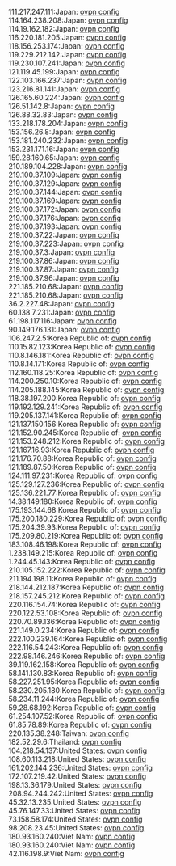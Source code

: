 111.217.247.111:Japan: [ovpn config](vpn/111_217_247_111.ovpn)  
114.164.238.208:Japan: [ovpn config](vpn/114_164_238_208.ovpn)  
114.19.162.182:Japan: [ovpn config](vpn/114_19_162_182.ovpn)  
116.220.181.205:Japan: [ovpn config](vpn/116_220_181_205.ovpn)  
118.156.253.174:Japan: [ovpn config](vpn/118_156_253_174.ovpn)  
119.229.212.142:Japan: [ovpn config](vpn/119_229_212_142.ovpn)  
119.230.107.241:Japan: [ovpn config](vpn/119_230_107_241.ovpn)  
121.119.45.199:Japan: [ovpn config](vpn/121_119_45_199.ovpn)  
122.103.166.237:Japan: [ovpn config](vpn/122_103_166_237.ovpn)  
123.216.81.141:Japan: [ovpn config](vpn/123_216_81_141.ovpn)  
126.165.60.224:Japan: [ovpn config](vpn/126_165_60_224.ovpn)  
126.51.142.8:Japan: [ovpn config](vpn/126_51_142_8.ovpn)  
126.88.32.83:Japan: [ovpn config](vpn/126_88_32_83.ovpn)  
133.218.178.204:Japan: [ovpn config](vpn/133_218_178_204.ovpn)  
153.156.26.8:Japan: [ovpn config](vpn/153_156_26_8.ovpn)  
153.181.240.232:Japan: [ovpn config](vpn/153_181_240_232.ovpn)  
153.231.171.16:Japan: [ovpn config](vpn/153_231_171_16.ovpn)  
159.28.160.65:Japan: [ovpn config](vpn/159_28_160_65.ovpn)  
210.189.104.228:Japan: [ovpn config](vpn/210_189_104_228.ovpn)  
219.100.37.109:Japan: [ovpn config](vpn/219_100_37_109.ovpn)  
219.100.37.129:Japan: [ovpn config](vpn/219_100_37_129.ovpn)  
219.100.37.144:Japan: [ovpn config](vpn/219_100_37_144.ovpn)  
219.100.37.169:Japan: [ovpn config](vpn/219_100_37_169.ovpn)  
219.100.37.172:Japan: [ovpn config](vpn/219_100_37_172.ovpn)  
219.100.37.176:Japan: [ovpn config](vpn/219_100_37_176.ovpn)  
219.100.37.193:Japan: [ovpn config](vpn/219_100_37_193.ovpn)  
219.100.37.22:Japan: [ovpn config](vpn/219_100_37_22.ovpn)  
219.100.37.223:Japan: [ovpn config](vpn/219_100_37_223.ovpn)  
219.100.37.3:Japan: [ovpn config](vpn/219_100_37_3.ovpn)  
219.100.37.86:Japan: [ovpn config](vpn/219_100_37_86.ovpn)  
219.100.37.87:Japan: [ovpn config](vpn/219_100_37_87.ovpn)  
219.100.37.96:Japan: [ovpn config](vpn/219_100_37_96.ovpn)  
221.185.210.68:Japan: [ovpn config](vpn/221_185_210_68.ovpn)  
221.185.210.68:Japan: [ovpn config](vpn/221_185_210_68.ovpn)  
36.2.227.48:Japan: [ovpn config](vpn/36_2_227_48.ovpn)  
60.138.7.231:Japan: [ovpn config](vpn/60_138_7_231.ovpn)  
61.198.117.116:Japan: [ovpn config](vpn/61_198_117_116.ovpn)  
90.149.176.131:Japan: [ovpn config](vpn/90_149_176_131.ovpn)  
106.247.2.5:Korea Republic of: [ovpn config](vpn/106_247_2_5.ovpn)  
110.15.82.123:Korea Republic of: [ovpn config](vpn/110_15_82_123.ovpn)  
110.8.146.181:Korea Republic of: [ovpn config](vpn/110_8_146_181.ovpn)  
110.8.14.171:Korea Republic of: [ovpn config](vpn/110_8_14_171.ovpn)  
112.160.118.25:Korea Republic of: [ovpn config](vpn/112_160_118_25.ovpn)  
114.200.250.10:Korea Republic of: [ovpn config](vpn/114_200_250_10.ovpn)  
114.205.188.145:Korea Republic of: [ovpn config](vpn/114_205_188_145.ovpn)  
118.38.197.200:Korea Republic of: [ovpn config](vpn/118_38_197_200.ovpn)  
119.192.129.241:Korea Republic of: [ovpn config](vpn/119_192_129_241.ovpn)  
119.205.137.141:Korea Republic of: [ovpn config](vpn/119_205_137_141.ovpn)  
121.137.150.156:Korea Republic of: [ovpn config](vpn/121_137_150_156.ovpn)  
121.152.90.245:Korea Republic of: [ovpn config](vpn/121_152_90_245.ovpn)  
121.153.248.212:Korea Republic of: [ovpn config](vpn/121_153_248_212.ovpn)  
121.167.16.93:Korea Republic of: [ovpn config](vpn/121_167_16_93.ovpn)  
121.176.70.88:Korea Republic of: [ovpn config](vpn/121_176_70_88.ovpn)  
121.189.87.50:Korea Republic of: [ovpn config](vpn/121_189_87_50.ovpn)  
124.111.97.231:Korea Republic of: [ovpn config](vpn/124_111_97_231.ovpn)  
125.129.127.236:Korea Republic of: [ovpn config](vpn/125_129_127_236.ovpn)  
125.136.221.77:Korea Republic of: [ovpn config](vpn/125_136_221_77.ovpn)  
14.38.149.180:Korea Republic of: [ovpn config](vpn/14_38_149_180.ovpn)  
175.193.144.68:Korea Republic of: [ovpn config](vpn/175_193_144_68.ovpn)  
175.200.180.229:Korea Republic of: [ovpn config](vpn/175_200_180_229.ovpn)  
175.204.39.93:Korea Republic of: [ovpn config](vpn/175_204_39_93.ovpn)  
175.209.80.219:Korea Republic of: [ovpn config](vpn/175_209_80_219.ovpn)  
183.108.46.198:Korea Republic of: [ovpn config](vpn/183_108_46_198.ovpn)  
1.238.149.215:Korea Republic of: [ovpn config](vpn/1_238_149_215.ovpn)  
1.244.45.143:Korea Republic of: [ovpn config](vpn/1_244_45_143.ovpn)  
210.105.152.222:Korea Republic of: [ovpn config](vpn/210_105_152_222.ovpn)  
211.194.198.11:Korea Republic of: [ovpn config](vpn/211_194_198_11.ovpn)  
218.144.212.187:Korea Republic of: [ovpn config](vpn/218_144_212_187.ovpn)  
218.157.245.212:Korea Republic of: [ovpn config](vpn/218_157_245_212.ovpn)  
220.116.154.74:Korea Republic of: [ovpn config](vpn/220_116_154_74.ovpn)  
220.122.53.108:Korea Republic of: [ovpn config](vpn/220_122_53_108.ovpn)  
220.70.89.136:Korea Republic of: [ovpn config](vpn/220_70_89_136.ovpn)  
221.149.0.234:Korea Republic of: [ovpn config](vpn/221_149_0_234.ovpn)  
222.100.239.164:Korea Republic of: [ovpn config](vpn/222_100_239_164.ovpn)  
222.116.54.243:Korea Republic of: [ovpn config](vpn/222_116_54_243.ovpn)  
222.98.146.246:Korea Republic of: [ovpn config](vpn/222_98_146_246.ovpn)  
39.119.162.158:Korea Republic of: [ovpn config](vpn/39_119_162_158.ovpn)  
58.141.130.83:Korea Republic of: [ovpn config](vpn/58_141_130_83.ovpn)  
58.227.251.95:Korea Republic of: [ovpn config](vpn/58_227_251_95.ovpn)  
58.230.205.180:Korea Republic of: [ovpn config](vpn/58_230_205_180.ovpn)  
58.234.11.244:Korea Republic of: [ovpn config](vpn/58_234_11_244.ovpn)  
59.28.68.192:Korea Republic of: [ovpn config](vpn/59_28_68_192.ovpn)  
61.254.107.52:Korea Republic of: [ovpn config](vpn/61_254_107_52.ovpn)  
61.85.78.89:Korea Republic of: [ovpn config](vpn/61_85_78_89.ovpn)  
220.135.38.248:Taiwan: [ovpn config](vpn/220_135_38_248.ovpn)  
182.52.29.6:Thailand: [ovpn config](vpn/182_52_29_6.ovpn)  
104.218.54.137:United States: [ovpn config](vpn/104_218_54_137.ovpn)  
108.60.113.218:United States: [ovpn config](vpn/108_60_113_218.ovpn)  
161.202.144.236:United States: [ovpn config](vpn/161_202_144_236.ovpn)  
172.107.219.42:United States: [ovpn config](vpn/172_107_219_42.ovpn)  
198.13.36.179:United States: [ovpn config](vpn/198_13_36_179.ovpn)  
208.94.244.242:United States: [ovpn config](vpn/208_94_244_242.ovpn)  
45.32.13.235:United States: [ovpn config](vpn/45_32_13_235.ovpn)  
45.76.147.33:United States: [ovpn config](vpn/45_76_147_33.ovpn)  
73.158.58.174:United States: [ovpn config](vpn/73_158_58_174.ovpn)  
98.208.23.45:United States: [ovpn config](vpn/98_208_23_45.ovpn)  
180.93.160.240:Viet Nam: [ovpn config](vpn/180_93_160_240.ovpn)  
180.93.160.240:Viet Nam: [ovpn config](vpn/180_93_160_240.ovpn)  
42.116.198.9:Viet Nam: [ovpn config](vpn/42_116_198_9.ovpn)  
